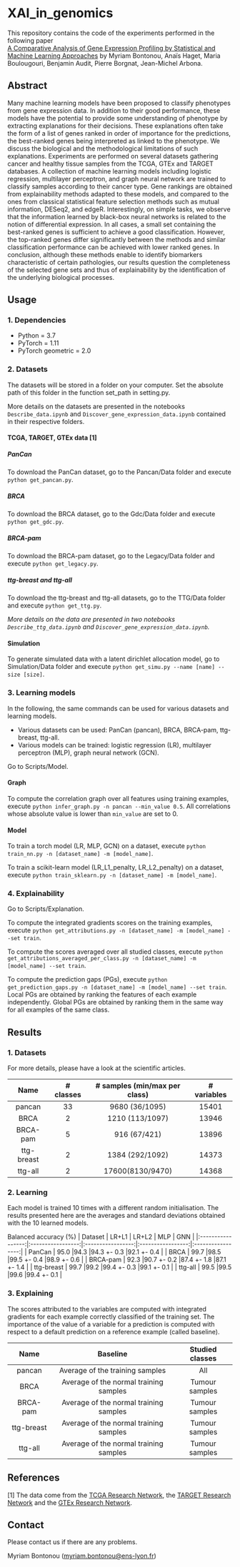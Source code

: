 # XAI_in_genomics

This repository contains the code of the experiments performed in the following paper\
[A Comparative Analysis of Gene Expression Profiling
by Statistical and Machine Learning Approaches]()
by Myriam Bontonou, Anaïs Haget, Maria Boulougouri, Benjamin Audit, Pierre Borgnat, Jean-Michel Arbona.


## Abstract
Many machine learning models have been proposed to classify phenotypes from gene expression data. In addition to their good performance, these models have the potential to provide some understanding of phenotype by extracting explanations for their decisions. These explanations often take the form of a list of genes ranked in order of importance for the predictions, the best-ranked genes being interpreted as linked to the phenotype. We discuss the biological and the methodological limitations of such explanations. Experiments are performed on several datasets gathering cancer and healthy tissue samples from the TCGA, GTEx and TARGET databases. A collection of machine learning models including logistic regression, multilayer perceptron, and graph neural network are trained to classify samples according to their cancer type. Gene rankings are obtained from explainability methods adapted to these models, and compared to the ones from classical statistical feature selection methods such as mutual information, DESeq2, and edgeR. Interestingly, on simple tasks, we observe that the information learned by black-box neural networks is related to the notion of differential expression. In all cases, a small set containing the best-ranked genes is sufficient to achieve a good classification. However, the top-ranked genes differ significantly between the methods and similar classification performance can be achieved with lower ranked genes. In conclusion, although these methods enable to identify biomarkers characteristic of certain pathologies, our results question the completeness of the selected gene sets and thus of explainability by the identification of the underlying biological processes.

## Usage
### 1. Dependencies
- Python = 3.7
- PyTorch = 1.11
- PyTorch geometric = 2.0


### 2. Datasets
The datasets will be stored in a folder on your computer. Set the absolute path of this folder in the function set_path in setting.py.

More details on the datasets are presented in the notebooks `Describe_data.ipynb` and `Discover_gene_expression_data.ipynb` contained in their respective folders.

#### TCGA, TARGET, GTEx data [1]
##### PanCan
To download the PanCan dataset, go to the Pancan/Data folder and execute `python get_pancan.py`.

##### BRCA
To download the BRCA dataset, go to the Gdc/Data folder and execute `python get_gdc.py`.

##### BRCA-pam
To download the BRCA-pam dataset, go to the Legacy/Data folder and execute `python get_legacy.py`.

##### ttg-breast and ttg-all
To download the ttg-breast and ttg-all datasets, go to the TTG/Data folder and execute `python get_ttg.py`.

*More details on the data are presented in two notebooks `Describe_ttg_data.ipynb` and `Discover_gene_expression_data.ipynb`.*


#### Simulation
To generate simulated data with a latent dirichlet allocation model, go to Simulation/Data folder and execute `python get_simu.py --name [name] --size [size]`.


### 3. Learning models
In the following, the same commands can be used for various datasets and learning models.
- Various datasets can be used: PanCan (pancan), BRCA, BRCA-pam, ttg-breast, ttg-all. 
- Various models can be trained: logistic regression (LR), multilayer perceptron (MLP), graph neural network (GCN).

Go to Scripts/Model.
#### Graph
To compute the correlation graph over all features using training examples, execute `python infer_graph.py -n pancan --min_value 0.5`.
All correlations whose absolute value is lower than `min_value` are set to 0.

#### Model
To train a torch model (LR, MLP, GCN) on a dataset, execute `python train_nn.py -n [dataset_name] -m [model_name]`.

To train a scikit-learn model (LR_L1_penalty, LR_L2_penalty) on a dataset, execute `python train_sklearn.py -n [dataset_name] -m [model_name]`.


### 4. Explainability
Go to Scripts/Explanation.

To compute the integrated gradients scores on the training examples, execute `python get_attributions.py -n [dataset_name] -m [model_name] --set train`.

To compute the scores averaged over all studied classes, execute `python get_attributions_averaged_per_class.py -n [dataset_name] -m [model_name] --set train`.

To compute the prediction gaps (PGs), execute `python get_prediction_gaps.py -n [dataset_name] -m [model_name] --set train`. Local PGs are obtained by ranking the features of each example independently. Global PGs are obtained by ranking them in the same way for all examples of the same class.


## Results
### 1. Datasets
For more details, please have a look at the scientific articles.

|  Name  | # classes | # samples (min/max per class)  | # variables |
|:---------:|:-----------:|:-------------------------:|:-----------:|
| pancan    |     33      |     9680 (36/1095)        |     15401   |
|   BRCA    |     2       |     1210 (113/1097)       |     13946   |
| BRCA-pam  |     5       |     916 (67/421)          |     13896   |
|ttg-breast |      2      |     1384 (292/1092)       |     14373   |
|  ttg-all  |      2      |     17600(8130/9470)      |     14368   |


### 2. Learning
Each model is trained 10 times with a different random initialisation. The results presented here are the averages and standard deviations obtained with the 10 learned models.

Balanced accuracy (%)
| Dataset           | LR+L1             | LR+L2             | MLP               | GNN               |
|:-----------------:|:-----------------:|:-----------------:|:-----------------:|:-----------------:|
| PanCan            | 95.0              |94.3               |94.3 +- 0.3        |92.1 +- 0.4        |
| BRCA              | 99.7              |98.5               |99.5 +- 0.4        |98.9 +- 0.6        |
| BRCA-pam          | 92.3              |90.7 +- 0.2        |87.4 +- 1.8        |87.1 +- 1.4        |
| ttg-breast        | 99.7              |99.2               |99.4 +- 0.3        |99.1 +- 0.1        |
| ttg-all           | 99.5              |99.5               |99.6               |99.4 +- 0.1        |



### 3. Explaining
The scores attributed to the variables are computed with integrated gradients for each example correctly classified of the training set. The importance of the value of a variable for a prediction is computed with respect to a default prediction on a reference example (called baseline). 

|  Name      |            Baseline                     |     Studied classes      | 
|:----------:|:---------------------------------------:|:------------------------:|
| pancan     | Average of the training samples         |       All                |
| BRCA       | Average of the normal training samples  | Tumour samples           |
| BRCA-pam   | Average of the normal training samples  | Tumour samples           |
| ttg-breast | Average of the normal training samples  | Tumour samples           |
| ttg-all    | Average of the normal training samples  | Tumour samples           |

## References
[1] The data come from the [TCGA Research Network](https://www.cancer.gov/tcga), the [TARGET Research Network](www.cancer.gov/ccg/research/genome-sequencing/target) and the [GTEx Research Network](https://gtexportal.org/home/). 

## Contact
Please contact us if there are any problems.

Myriam Bontonou (myriam.bontonou@ens-lyon.fr)
